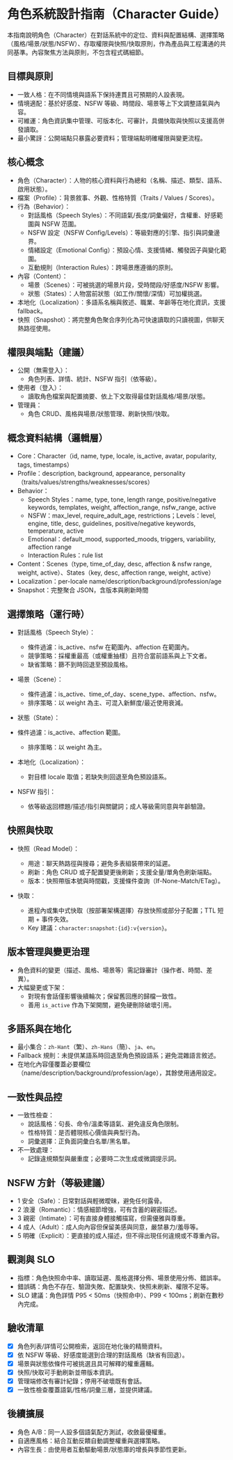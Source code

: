 # 角色系統設計指南（Character Guide）

本指南說明角色（Character）在對話系統中的定位、資料與配置結構、選擇策略（風格/場景/狀態/NSFW）、存取權限與快照/快取原則，作為產品與工程溝通的共同基準。內容聚焦方法與原則，不包含程式碼細節。

## 目標與原則

- 一致人格：在不同情境與語系下保持連貫且可預期的人設表現。
- 情境適配：基於好感度、NSFW 等級、時間段、場景等上下文調整語氣與內容。
- 可維運：角色資訊集中管理、可版本化、可審計，具備快取與快照以支援高併發讀取。
- 最小驚訝：公開端點只暴露必要資料；管理端點明確權限與變更流程。

## 核心概念

- 角色（Character）：人物的核心資料與行為總和（名稱、描述、類型、語系、啟用狀態）。
- 檔案（Profile）：背景敘事、外觀、性格特質（Traits / Values / Scores）。
- 行為（Behavior）：
  - 對話風格（Speech Styles）：不同語氣/長度/詞彙偏好，含權重、好感範圍與 NSFW 范圍。
  - NSFW 設定（NSFW Config/Levels）：等級對應的引擎、指引與詞彙邊界。
  - 情緒設定（Emotional Config）：預設心情、支援情緒、觸發因子與變化範圍。
  - 互動規則（Interaction Rules）：跨場景應遵循的原則。
- 內容（Content）：
  - 場景（Scenes）：可被挑選的場景片段，受時間段/好感度/NSFW 影響。
  - 狀態（States）：人物當前狀態（如工作/關懷/深情）可加權挑選。
- 本地化（Localization）：多語系名稱與敘述、職業、年齡等在地化資訊，支援 fallback。
- 快照（Snapshot）：將完整角色聚合序列化為可快速讀取的只讀視圖，供聊天熱路徑使用。

## 權限與端點（建議）

- 公開（無需登入）：
  - 角色列表、詳情、統計、NSFW 指引（依等級）。
- 使用者（登入）：
  - 讀取角色檔案與配置摘要、依上下文取得最佳對話風格/場景/狀態。
- 管理員：
  - 角色 CRUD、風格與場景/狀態管理、刷新快照/快取。

## 概念資料結構（邏輯層）

- Core：Character（id, name, type, locale, is_active, avatar, popularity, tags, timestamps）
- Profile：description, background, appearance, personality（traits/values/strengths/weaknesses/scores）
- Behavior：
  - Speech Styles：name, type, tone, length range, positive/negative keywords, templates, weight,
    affection_range, nsfw_range, active
  - NSFW：max_level, require_adult_age, restrictions；Levels：level, engine, title, desc, guidelines,
    positive/negative keywords, temperature, active
  - Emotional：default_mood, supported_moods, triggers, variability, affection range
  - Interaction Rules：rule list
- Content：Scenes（type, time_of_day, desc, affection & nsfw range, weight, active）、States（key, desc, affection range, weight, active）
- Localization：per-locale name/description/background/profession/age
- Snapshot：完整聚合 JSON，含版本與刷新時間

## 選擇策略（運行時）

- 對話風格（Speech Style）：
  - 條件過濾：is_active、nsfw 在範圍內、affection 在範圍內。
  - 競爭策略：採權重最高（或權重抽樣）且符合當前語系與上下文者。
  - 缺省策略：篩不到時回退至預設風格。

- 場景（Scene）：
  - 條件過濾：is_active、time_of_day、scene_type、affection、nsfw。
  - 排序策略：以 weight 為主、可混入新鮮度/最近使用衰減。

- 狀態（State）：
- 條件過濾：is_active、affection 範圍。
  - 排序策略：以 weight 為主。

- 本地化（Localization）：
  - 對目標 locale 取值；若缺失則回退至角色預設語系。

- NSFW 指引：
  - 依等級返回標題/描述/指引與關鍵詞；成人等級需同意與年齡驗證。

## 快照與快取

- 快照（Read Model）：
  - 用途：聊天熱路徑與搜尋；避免多表組裝帶來的延遲。
  - 刷新：角色 CRUD 或子配置變更後刷新；支援全量/單角色刷新端點。
  - 版本：快照帶版本號與時間戳，支援條件查詢（If-None-Match/ETag）。

- 快取：
  - 進程內或集中式快取（按部署架構選擇）存放快照或部分子配置；TTL 短期 + 事件失效。
  - Key 建議：`character:snapshot:{id}:v{version}`。

## 版本管理與變更治理

- 角色資料的變更（描述、風格、場景等）需記錄審計（操作者、時間、差異）。
- 大幅變更或下架：
  - 對現有會話僅影響後續輪次；保留舊回應的歸檔一致性。
  - 善用 `is_active` 作為下架開關，避免硬刪除破壞引用。

## 多語系與在地化

- 最小集合：`zh-Hant`（繁）、`zh-Hans`（簡）、`ja`、`en`。
- Fallback 規則：未提供某語系時回退至角色預設語系；避免混雜語言敘述。
- 在地化內容僅覆蓋必要欄位（name/description/background/profession/age），其餘使用通用設定。

## 一致性與品控

- 一致性檢查：
  - 說話風格：句長、命令/溫柔等語氣、避免違反角色限制。
  - 性格特質：是否體現核心價值與典型行為。
  - 詞彙選擇：正負面詞彙白名單/黑名單。
- 不一致處理：
  - 記錄違規類型與嚴重度；必要時二次生成或微調提示詞。

## NSFW 方針（等級建議）

- 1 安全（Safe）：日常對話與輕微曖昧，避免任何露骨。
- 2 浪漫（Romantic）：情感細節增強，可有含蓄的親密描述。
- 3 親密（Intimate）：可有直接身體接觸描寫，但需優雅與尊重。
- 4 成人（Adult）：成人向內容但保留美感與同意，嚴禁暴力/羞辱等。
- 5 明確（Explicit）：更直接的成人描述，但不得出現任何違規或不尊重內容。

## 觀測與 SLO

- 指標：角色快照命中率、讀取延遲、風格選擇分佈、場景使用分佈、錯誤率。
- 錯誤碼：角色不存在、驗證失敗、配置缺失、快照未刷新、權限不足等。
- SLO 建議：角色詳情 P95 < 50ms（快照命中）、P99 < 100ms；刷新在數秒內完成。

## 驗收清單

- [x] 角色列表/詳情可公開檢索，返回在地化後的精簡資料。
- [x] 依 NSFW 等級、好感度能選到合理的對話風格（缺省有回退）。
- [x] 場景與狀態依條件可被挑選且具可解釋的權重邏輯。
- [x] 快照/快取可手動刷新並帶版本資訊。
- [x] 管理端修改有審計紀錄；停用不破壞既有會話。
- [x] 一致性檢查覆蓋語氣/性格/詞彙三層，並提供建議。

## 後續擴展

- 角色 A/B：同一人設多個語氣配方測試，收斂最優權重。
- 自適應風格：結合互動反饋自動調整權重與選擇策略。
- 內容生長：由使用者互動驅動場景/狀態庫的增長與季節性更新。

